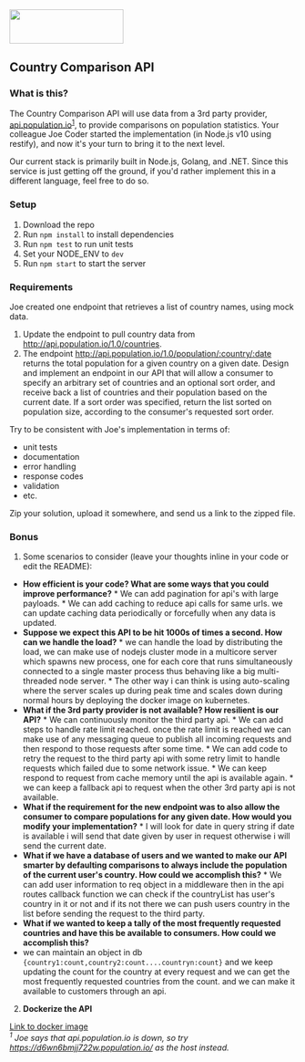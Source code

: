 
<img src="atom.png"  width="200" height="60">

## Country Comparison API

### What is this?

The Country Comparison API will use data from a 3rd party provider, [api.population.io](http://api.population.io)<sup>[1](#footnote1)</sup>, to provide comparisons on population statistics.  Your colleague Joe Coder started the implementation (in Node.js v10 using restify), and now it's your turn to bring it to the next level.  

Our current stack is primarily built in Node.js, Golang, and .NET.  Since this service is just getting off the ground, if you'd rather implement this in a different language, feel free to do so.

### Setup

1. Download the repo
2. Run `npm install` to install dependencies
3. Run `npm test` to run unit tests
4. Set your NODE_ENV to `dev`
5. Run `npm start` to start the server

### Requirements

Joe created one endpoint that retrieves a list of country names, using mock data.

1. Update the endpoint to pull country data from http://api.population.io/1.0/countries.
2. The endpoint http://api.population.io/1.0/population/:country/:date returns the total population for a given country on a given date.  Design and implement an endpoint in our API that will allow a consumer to specify an arbitrary set of countries and an optional sort order, and receive back a list of countries and their population based on the current date.  If a sort order was specified, return the list sorted on population size, according to the consumer's requested sort order.

Try to be consistent with Joe's implementation in terms of:
* unit tests
* documentation
* error handling
* response codes
* validation
* etc.

Zip your solution, upload it somewhere, and send us a link to the zipped file.

### Bonus
1. Some scenarios to consider (leave your thoughts inline in your code or edit the README):
  * **How efficient is your code?  What are some ways that you could improve performance?**
				  * We can add pagination for api's with large payloads.
				  * We can add caching to reduce api calls for same urls. we can 	update caching data periodically or forcefully when any data is updated. 
  * **Suppose we expect this API to be hit 1000s of times a second.  How can we handle the load?**
				  * we can handle the load by distributing the load, we can make use of nodejs cluster mode in a multicore server which spawns new process, one for each core that runs simultaneously connected to a single master process thus behaving like a big multi-threaded node server.
				  * The other way i can think is using auto-scaling where the server scales up during peak time and scales down during normal hours by deploying the docker image on kubernetes.
  * **What if the 3rd party provider is not available?  How resilient is our API?**
				  * We can continuously monitor the third party api.
				  * We can add steps to handle rate limit reached. once the rate limit is reached we can make use of any messaging queue to publish all incoming requests and then respond to those requests after some time.
				  * We can add code to retry the request to the third party api with some retry limit to handle requests which failed due to some network issue.
				  * We can keep respond to request from cache memory until the api is available again.
				  * we can keep a fallback api to request when the other 3rd party api is not available.
  * **What if the requirement for the new endpoint was to also allow the consumer to compare populations for any given date.  How would you modify your implementation?**
				  * I will look for date in query string if date is available i will send that date given by user in request otherwise i will send the current date.
  * **What if we have a database of users and we wanted to make our API smarter by defaulting comparisons to always include the population of the current user's country.  How could we accomplish this?**
				  * We can add user information to req object in a middleware then in the api routes callback function we can check if the countryList has user's country in it or not and if its not there we can push users country in the list before sending the request to the third party.
  * **What if we wanted to keep a tally of the most frequently requested countries and have this be available to consumers.  How could we accomplish this?**
  * we can maintain an object in db `{country1:count,country2:count....countryn:count}` and we keep updating the count for the country at every request and we can get the most frequently requested countries from the count. and we can make it available to customers through an api.
2. **Dockerize the API**

[Link to docker image](https://hub.docker.com/r/abhishek0494/country-comparision-api)
<br>
<i><a name="footnote1"><sup>1</sup></a> Joe says that api.population.io is down, so try https://d6wn6bmjj722w.population.io/ as the host instead.<i>
